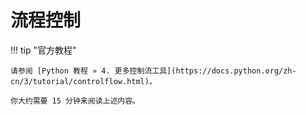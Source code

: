 # 流程控制

!!! tip "官方教程"

    请参阅 [Python 教程 » 4. 更多控制流工具](https://docs.python.org/zh-cn/3/tutorial/controlflow.html)。

    你大约需要 15 分钟来阅读上述内容。

